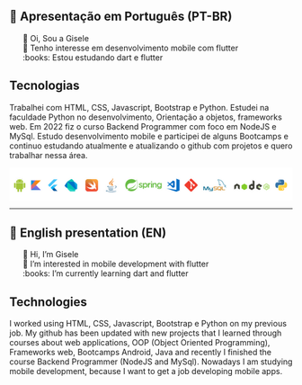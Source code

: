 ## :memo: Apresentação em Português (PT-BR)
<ul style="list-style-type:none">
  <li>👋 Oi, Sou a Gisele</li>
  <li>👀 Tenho interesse em desenvolvimento mobile com flutter</li>
  <li>:books: Estou estudando dart e flutter</li>
</ul>

## Tecnologias
Trabalhei com HTML, CSS, Javascript, Bootstrap e Python. Estudei na faculdade Python no desenvolvimento, Orientação a objetos, frameworks web. Em 2022 fiz o curso Backend Programmer com foco em NodeJS e MySql. Estudo desenvolvimento mobile e participei de alguns Bootcamps e continuo estudando atualmente e atualizando o github com projetos e quero trabalhar nessa área.

<img style="display:block;margin:auto;" src="https://github.com/giseletoledo/giseletoledo/blob/main/logos_tecnologias.png" alt="logos de tecnologias, Android, Kotlin, Flutter,Dart, Swift, Java, Spring,VSCode,Git,MySql, Nodejs e Python"/>



-----------------------------------------------------------------------
## :memo: English presentation (EN)
<ul style="list-style-type:none">
  <li>👋 Hi, I’m Gisele</li>
  <li>👀 I’m interested in mobile development with flutter</li>
  <li>:books: I’m currently learning dart and flutter</li>
</ul>

## Technologies
I worked using HTML, CSS, Javascript, Bootstrap e Python on my previous job. My github has been updated with new projects that I learned through courses about web applications, OOP (Object Oriented Programming), Frameworks web, Bootcamps Android, Java and recently I finished the course Backend Programmer (NodeJS and MySql). Nowadays I am studying mobile development, because I want to get a job developing mobile apps.

<!---
giseletoledo/giseletoledo is a ✨ special ✨ repository because its `README.md` (this file) appears on your GitHub profile.
You can click the Preview link to take a look at your changes.
--->


